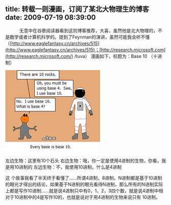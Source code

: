 title: 转载一则漫画，订阅了某北大物理生的博客
date: 2009-07-19 08:39:00
---

    　　无意中在谷歌阅读器看到这则博客推荐，大喜，虽然他是北大物理的，不是数学或者计算机科学的。提到了Feynman的演讲，虽然可能我会听不懂 （[http://www.eaglefantasy.cn/archives/515](http://www.eaglefantasy.cn/archives/515)；[http://research.microsoft.com](http://research.microsoft.com/) /tuva）
漫画如下，标题为：Base 10 （十进制）

[![](/uploads/2009/07/ten.png "ten")](/uploads/2009/07/ten.png)

左边生物：这里有10个石头
右边生物：哦，你一定是使用4进制的生物，你看，我是用10进制的
左边生物：不，我使用10进制，什么是4进制

这 个故事我看了半天终于看懂了……所谓4进制，8进制，N进制都是基于10进制的眼光才得出的结论，如果基于N进制的眼光看待N进制，那么所有的N进制实际 上都是写作10进制……就是说4进制只中有0，1，2，3四个数，就是说4进制中相对于10进制中的4是写作10的，也就是说对于用4进制的生物来说只有 10进制。